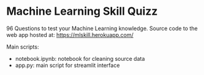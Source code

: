 # Machine Learning Skill Quizz

96 Questions to test your Machine Learning knowledge.
Source code to the web app hosted at:
https://mlskill.herokuapp.com/

Main scripts:
- notebook.ipynb: notebook for cleaning source data
- app.py: main script for streamlit interface
